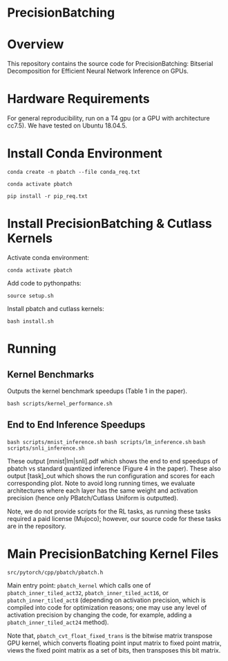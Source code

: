 # PrecisionBatching

# Overview
This repository contains the source code for PrecisionBatching: Bitserial Decomposition for Efficient Neural Network Inference on GPUs.

# Hardware Requirements
For general reproducibility, run on a T4 gpu (or a GPU with architecture cc7.5). We have tested on Ubuntu 18.04.5.

# Install Conda Environment
```
conda create -n pbatch --file conda_req.txt
```
```
conda activate pbatch
```
```
pip install -r pip_req.txt
```

# Install PrecisionBatching & Cutlass Kernels

Activate conda environment:
```
conda activate pbatch
```

Add code to pythonpaths:
```
source setup.sh
```

Install pbatch and cutlass kernels:
```
bash install.sh
```

# Running

## Kernel Benchmarks

Outputs the kernel benchmark speedups (Table 1 in the paper).
```
bash scripts/kernel_performance.sh
```

## End to End Inference Speedups

```bash scripts/mnist_inference.sh```
```bash scripts/lm_inference.sh```
```bash scripts/snli_inference.sh```

These output [mnist|lm|snli].pdf which shows the end to end speedups of pbatch vs standard quantized inference (Figure 4 in the paper). These also output [task]_out which shows the run configuration and scores for each corresponding plot.
Note to avoid long running times, we evaluate architectures where each layer has the same weight and activation precision (hence only PBatch/Cutlass Uniform is outputted).

Note, we do not provide scripts for the RL tasks, as running these tasks required a paid license (Mujoco); however, our source code for these tasks are in the repository.

# Main PrecisionBatching Kernel Files

```
src/pytorch/cpp/pbatch/pbatch.h 
```

Main entry point: `pbatch_kernel` which calls one of `pbatch_inner_tiled_act32`, `pbatch_inner_tiled_act16`, or `pbatch_inner_tiled_act8` (depending on activation precision, which is compiled into code for optimization reasons; one may use any level of activation precision by changing the code, for example, adding a `pbatch_inner_tiled_act24` method).

Note that, `pbatch_cvt_float_fixed_trans` is the bitwise matrix transpose GPU kernel, which converts floating point input matrix to fixed point matrix, views the fixed point matrix as a set of bits, then transposes this bit matrix.